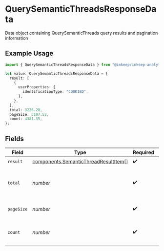 # QuerySemanticThreadsResponseData

Data object containing QuerySemanticThreads query results and pagination information

## Example Usage

```typescript
import { QuerySemanticThreadsResponseData } from "@inkeep/inkeep-analytics/models/components";

let value: QuerySemanticThreadsResponseData = {
  result: [
    {
      userProperties: {
        identificationType: "COOKIED",
      },
    },
  ],
  total: 3226.28,
  pageSize: 3107.52,
  count: 4381.35,
};
```

## Fields

| Field                                                                                        | Type                                                                                         | Required                                                                                     | Description                                                                                  |
| -------------------------------------------------------------------------------------------- | -------------------------------------------------------------------------------------------- | -------------------------------------------------------------------------------------------- | -------------------------------------------------------------------------------------------- |
| `result`                                                                                     | [components.SemanticThreadResultItem](../../models/components/semanticthreadresultitem.md)[] | :heavy_check_mark:                                                                           | N/A                                                                                          |
| `total`                                                                                      | *number*                                                                                     | :heavy_check_mark:                                                                           | Total number of results matching the query                                                   |
| `pageSize`                                                                                   | *number*                                                                                     | :heavy_check_mark:                                                                           | Number of results per page                                                                   |
| `count`                                                                                      | *number*                                                                                     | :heavy_check_mark:                                                                           | Number of results in the current response                                                    |